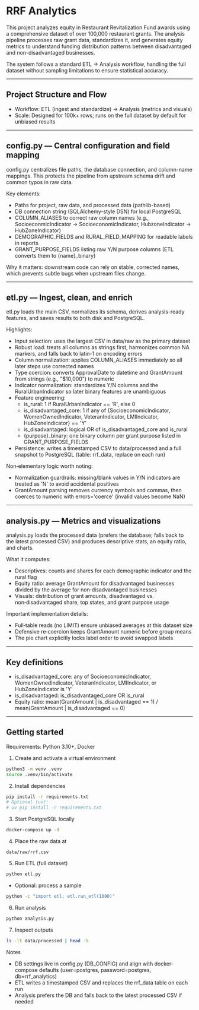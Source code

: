# RRF Analytics

This project analyzes equity in Restaurant Revitalization Fund awards using a comprehensive dataset of over 100,000 restaurant grants. The analysis pipeline processes raw grant data, standardizes it, and generates equity metrics to understand funding distribution patterns between disadvantaged and non-disadvantaged businesses.

The system follows a standard ETL → Analysis workflow, handling the full dataset without sampling limitations to ensure statistical accuracy.

---

## Project Structure and Flow

- Workflow: ETL (ingest and standardize) → Analysis (metrics and visuals)
- Scale: Designed for 100k+ rows; runs on the full dataset by default for unbiased results

---

## config.py — Central configuration and field mapping

config.py centralizes file paths, the database connection, and column-name mappings. This protects the pipeline from upstream schema drift and common typos in raw data.

Key elements:
- Paths for project, raw data, and processed data (pathlib-based)
- DB connection string (SQLAlchemy-style DSN) for local PostgreSQL
- COLUMN_ALIASES to correct raw column names (e.g., SocioeconmicIndicator → SocioeconomicIndicator, HubzoneIndicator → HubZoneIndicator)
- DEMOGRAPHIC_FIELDS and RURAL_FIELD_MAPPING for readable labels in reports
- GRANT_PURPOSE_FIELDS listing raw Y/N purpose columns (ETL converts them to {name}_binary)

Why it matters: downstream code can rely on stable, corrected names, which prevents subtle bugs when upstream files change.

---

## etl.py — Ingest, clean, and enrich

etl.py loads the main CSV, normalizes its schema, derives analysis-ready features, and saves results to both disk and PostgreSQL.

Highlights:
- Input selection: uses the largest CSV in data/raw as the primary dataset
- Robust load: treats all columns as strings first, harmonizes common NA markers, and falls back to latin-1 on encoding errors
- Column normalization: applies COLUMN_ALIASES immediately so all later steps use corrected names
- Type coercion: converts ApprovalDate to datetime and GrantAmount from strings (e.g., "$10,000") to numeric
- Indicator normalization: standardizes Y/N columns and the RuralUrbanIndicator so later binary features are unambiguous
- Feature engineering:
  - is_rural: 1 if RuralUrbanIndicator == 'R', else 0
  - is_disadvantaged_core: 1 if any of {SocioeconomicIndicator, WomenOwnedIndicator, VeteranIndicator, LMIIndicator, HubZoneIndicator} == 'Y'
  - is_disadvantaged: logical OR of is_disadvantaged_core and is_rural
  - {purpose}_binary: one binary column per grant purpose listed in GRANT_PURPOSE_FIELDS
- Persistence: writes a timestamped CSV to data/processed and a full snapshot to PostgreSQL (table: rrf_data, replace on each run)

Non‑elementary logic worth noting:
- Normalization guardrails: missing/blank values in Y/N indicators are treated as 'N' to avoid accidental positives
- GrantAmount parsing removes currency symbols and commas, then coerces to numeric with errors='coerce' (invalid values become NaN)

---

## analysis.py — Metrics and visualizations

analysis.py loads the processed data (prefers the database; falls back to the latest processed CSV) and produces descriptive stats, an equity ratio, and charts.

What it computes:
- Descriptives: counts and shares for each demographic indicator and the rural flag
- Equity ratio: average GrantAmount for disadvantaged businesses divided by the average for non‑disadvantaged businesses
- Visuals: distribution of grant amounts, disadvantaged vs. non‑disadvantaged share, top states, and grant purpose usage

Important implementation details:
- Full‑table reads (no LIMIT) ensure unbiased averages at this dataset size
- Defensive re‑coercion keeps GrantAmount numeric before group means
- The pie chart explicitly locks label order to avoid swapped labels

---

## Key definitions
- is_disadvantaged_core: any of SocioeconomicIndicator, WomenOwnedIndicator, VeteranIndicator, LMIIndicator, or HubZoneIndicator is 'Y'
- is_disadvantaged: is_disadvantaged_core OR is_rural
- Equity ratio: mean(GrantAmount | is_disadvantaged == 1) / mean(GrantAmount | is_disadvantaged == 0)

---

## Getting started

Requirements: Python 3.10+, Docker

1) Create and activate a virtual environment
```bash
python3 -m venv .venv
source .venv/bin/activate
```

2) Install dependencies
```bash
pip install -r requirements.txt
# Optional (uv):
# uv pip install -r requirements.txt
```

3) Start PostgreSQL locally
```bash
docker-compose up -d
```

4) Place the raw data at
```
data/raw/rrf.csv
```

5) Run ETL (full dataset)
```bash
python etl.py
```

- Optional: process a sample
```bash
python -c "import etl; etl.run_etl(1000)"
```

6) Run analysis
```bash
python analysis.py
```

7) Inspect outputs
```bash
ls -lt data/processed | head -5
```

Notes
- DB settings live in config.py (DB_CONFIG) and align with docker-compose defaults (user=postgres, password=postgres, db=rrf_analytics)
- ETL writes a timestamped CSV and replaces the rrf_data table on each run
- Analysis prefers the DB and falls back to the latest processed CSV if needed

